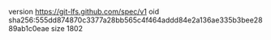 version https://git-lfs.github.com/spec/v1
oid sha256:555dd874870c3377a28bb565c4f464addd84e2a136ae335b3bee2889ab1c0eae
size 1802
